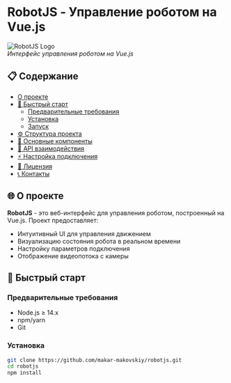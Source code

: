 # RobotJS - Управление роботом на Vue.js

![RobotJS Logo](https://via.placeholder.com/150x50?text=RobotJS)  
*Интерфейс управления роботом на Vue.js*

## 📋 Содержание
- [О проекте](#-о-проекте)
- [🚀 Быстрый старт](#-быстрый-старт)
  - [Предварительные требования](#предварительные-требования)
  - [Установка](#установка)
  - [Запуск](#запуск)
- [⚙️ Структура проекта](#️-структура-проекта)
- [🧩 Основные компоненты](#-основные-компоненты)
- [🔌 API взаимодействия](#-api-взаимодействия)
- [⚡ Настройка подключения](#-настройка-подключения)
- [📜 Лицензия](#-лицензия)
- [📞 Контакты](#-контакты)

## 🌐 О проекте

**RobotJS** - это веб-интерфейс для управления роботом, построенный на Vue.js. Проект предоставляет:

- Интуитивный UI для управления движением
- Визуализацию состояния робота в реальном времени
- Настройку параметров подключения
- Отображение видеопотока с камеры

## 🚀 Быстрый старт

### Предварительные требования
- Node.js ≥ 14.x
- npm/yarn
- Git

### Установка
```bash
git clone https://github.com/makar-makovskiy/robotjs.git
cd robotjs
npm install
